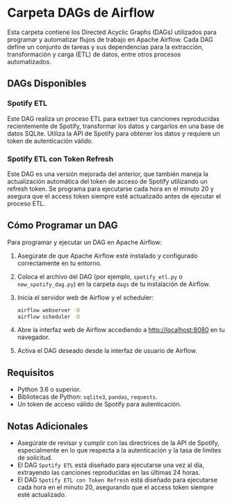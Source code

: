 # Carpeta DAGs de Airflow

Esta carpeta contiene los Directed Acyclic Graphs (DAGs) utilizados para programar y automatizar flujos de trabajo en Apache Airflow. Cada DAG define un conjunto de tareas y sus dependencias para la extracción, transformación y carga (ETL) de datos, entre otros procesos automatizados.

## DAGs Disponibles

### Spotify ETL

Este DAG realiza un proceso ETL para extraer tus canciones reproducidas recientemente de Spotify, transformar los datos y cargarlos en una base de datos SQLite. Utiliza la API de Spotify para obtener los datos y requiere un token de autenticación válido.

### Spotify ETL con Token Refresh

Este DAG es una versión mejorada del anterior, que también maneja la actualización automática del token de acceso de Spotify utilizando un refresh token. Se programa para ejecutarse cada hora en el minuto 20 y asegura que el access token siempre esté actualizado antes de ejecutar el proceso ETL.

## Cómo Programar un DAG

Para programar y ejecutar un DAG en Apache Airflow:

1. Asegúrate de que Apache Airflow esté instalado y configurado correctamente en tu entorno.
2. Coloca el archivo del DAG (por ejemplo, `spotify_etl.py` o `new_spotify_dag.py`) en la carpeta `dags` de tu instalación de Airflow.
3. Inicia el servidor web de Airflow y el scheduler:

    ```sh
    airflow webserver -D
    airflow scheduler -D
    ```

4. Abre la interfaz web de Airflow accediendo a [http://localhost:8080](http://localhost:8080) en tu navegador.
5. Activa el DAG deseado desde la interfaz de usuario de Airflow.

## Requisitos

- Python 3.6 o superior.
- Bibliotecas de Python: `sqlite3`, `pandas`, `requests`.
- Un token de acceso válido de Spotify para autenticación.

## Notas Adicionales

- Asegúrate de revisar y cumplir con las directrices de la API de Spotify, especialmente en lo que respecta a la autenticación y la tasa de límites de solicitud.
- El DAG `Spotify ETL` está diseñado para ejecutarse una vez al día, extrayendo las canciones reproducidas en las últimas 24 horas.
- El DAG `Spotify ETL con Token Refresh` está diseñado para ejecutarse cada hora en el minuto 20, asegurando que el access token siempre esté actualizado.

